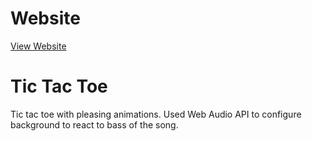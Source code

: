 # Website
[View Website](https://16bitash.github.io/tic-tac-toe/)

# Tic Tac Toe
Tic tac toe with pleasing animations. Used Web Audio API to configure background to react to bass of the song.
